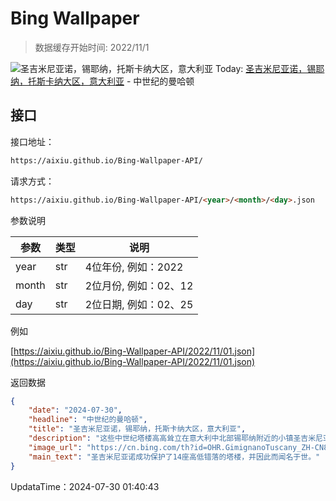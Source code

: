 # Bing Wallpaper

> 数据缓存开始时间: 2022/11/1

![圣吉米尼亚诺，锡耶纳，托斯卡纳大区，意大利亚](https://cn.bing.com/th?id=OHR.GimignanoTuscany_ZH-CN8059318824_1920x1080.webp)
Today: [圣吉米尼亚诺，锡耶纳，托斯卡纳大区，意大利亚](https://cn.bing.com/th?id=OHR.GimignanoTuscany_ZH-CN8059318824_1920x1080.webp) - 中世纪的曼哈顿

## 接口

接口地址：

```html
https://aixiu.github.io/Bing-Wallpaper-API/
```

请求方式：

```html
https://aixiu.github.io/Bing-Wallpaper-API/<year>/<month>/<day>.json
```

参数说明

| 参数 | 类型 | 说明 |
| - | - | - |
| year | str | 4位年份, 例如：2022 |
| month | str | 2位月份, 例如：02、12 |
| day | str | 2位日期, 例如：02、25 |

例如

[https://aixiu.github.io/Bing-Wallpaper-API/2022/11/01.json](https://aixiu.github.io/Bing-Wallpaper-API/2022/11/01.json)

返回数据

```json
{
    "date": "2024-07-30",
    "headline": "中世纪的曼哈顿",
    "title": "圣吉米尼亚诺，锡耶纳，托斯卡纳大区，意大利亚",
    "description": "这些中世纪塔楼高高耸立在意大利中北部锡耶纳附近的小镇圣吉米尼亚诺。中世纪时，围绕着一座供奉圣吉米亚努斯的教堂（意大利语为“圣吉米尼亚诺”），一个小镇逐渐发展起来。除了是朝圣者前往罗马的必经之地外，该镇还因当地的维奈西卡葡萄酒和附近山上种植的藏红花而繁荣起来。然而，1348年席卷欧洲的黑死病减缓了小镇的发展，小镇人口损失过半，至今仍保留着中世纪的特色。",
    "image_url": "https://cn.bing.com/th?id=OHR.GimignanoTuscany_ZH-CN8059318824_1920x1080.webp",
    "main_text": "圣吉米尼亚诺成功保护了14座高低错落的塔楼，并因此而闻名于世。"
}
```

UpdataTime：2024-07-30 01:40:43
